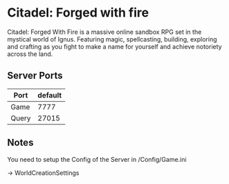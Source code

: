 # Citadel: Forged with fire

Citadel: Forged With Fire is a massive online sandbox RPG set in the mystical world of Ignus. Featuring magic, spellcasting, building, exploring and crafting as you fight to make a name for yourself and achieve notoriety across the land.

## Server Ports

| Port  | default |
|-------|---------|
| Game  | 7777    |
| Query | 27015   |

## Notes

You need to setup the Config of the Server in
/Config/Game.ini

-> WorldCreationSettings
